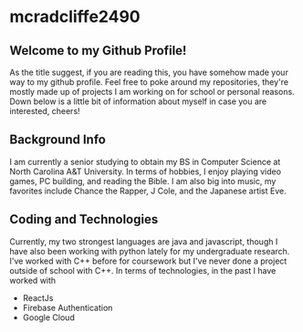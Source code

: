 # mcradcliffe2490

## Welcome to my Github Profile!

As the title suggest, if you are reading this, you have somehow made your way to my github profile.
Feel free to poke around my repositories, they're mostly made up of projects I am working on for school or personal reasons.
Down below is a little bit of information about myself in case you are interested, cheers!

## Background Info

I am currently a senior studying to obtain my BS in Computer Science at North Carolina A&T University.
In terms of hobbies, I enjoy playing video games, PC building, and reading the Bible.
I am also big into music, my favorites include Chance the Rapper, J Cole, and the Japanese artist Eve.

## Coding and Technologies

Currently, my two strongest languages are java and javascript, though I have also been working with python lately for my undergraduate research.
I've worked with C++ before for coursework but I've never done a project outside of school with C++.
In terms of technologies, in the past I have worked with

- ReactJs
- Firebase Authentication
- Google Cloud

